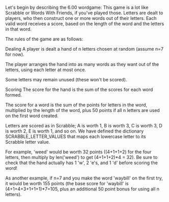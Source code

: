 Let's begin by describing the 6.00 wordgame: This game is a lot like Scrabble or Words With Friends, if you've played those. Letters are dealt to players, who then construct one or more words out of their letters. Each valid word receives a score, based on the length of the word and the letters in that word.

The rules of the game are as follows:

Dealing
A player is dealt a hand of n letters chosen at random (assume n=7 for now).

The player arranges the hand into as many words as they want out of the letters, using each letter at most once.

Some letters may remain unused (these won't be scored).

Scoring
The score for the hand is the sum of the scores for each word formed.

The score for a word is the sum of the points for letters in the word, multiplied by the length of the word, plus 50 points if all n letters are used on the first word created.

Letters are scored as in Scrabble; A is worth 1, B is worth 3, C is worth 3, D is worth 2, E is worth 1, and so on. We have defined the dictionary SCRABBLE_LETTER_VALUES that maps each lowercase letter to its Scrabble letter value.

For example, 'weed' would be worth 32 points ((4+1+1+2) for the four letters, then multiply by len('weed') to get (4+1+1+2)*4 = 32). Be sure to check that the hand actually has 1 'w', 2 'e's, and 1 'd' before scoring the word!

As another example, if n=7 and you make the word 'waybill' on the first try, it would be worth 155 points (the base score for 'waybill' is (4+1+4+3+1+1+1)*7=105, plus an additional 50 point bonus for using all n letters).
